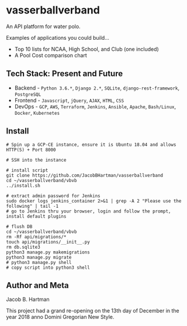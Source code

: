# vasserballverband
<domain name goes here>

An API platform for water polo.

Examples of applications you could build...
- Top 10 lists for NCAA, High School, and Club (one included)
- A Pool Cost comparison chart


## Tech Stack: Present and Future
* Backend  - `Python 3.6.*`, `Django 2.*`, `SQLite`, `django-rest-framework`, `PostgreSQL`
* Frontend - `Javascript`, `jQuery`, `AJAX`, `HTML`, `CSS`
* DevOps   - `GCP`, `AWS`, `Terraform`, `Jenkins`, `Ansible`, `Apache`, `Bash/Linux`, `Docker`, `Kubernetes`


## Install
```
# Spin up a GCP-CE instance, ensure it is Ubuntu 18.04 and allows HTTP(S) + Port 8000

# SSH into the instance

# install script
git clone https://github.com/JacobBHartman/vasserballverband
cd ~/vasserballverband/vbvb
../install.sh

# extract admin password for Jenkins
sudo docker logs jenkins_container 2>&1 | grep -A 2 "Please use the following" | tail -1
# go to Jenkins thru your browser, login and follow the prompt, install default plugins

# flush DB
cd ~/vasserballverband/vbvb
rm -Rf api/migrations/*
touch api/migrations/__init__.py
rm db.sqlite3
python3 manage.py makemigrations
python3 manage.py migrate
# python3 manage.py shell
# copy script into python3 shell
```


## Author and Meta
Jacob B. Hartman

This project had a grand re-opening on the 13th day of December in the year 2018 anno Domini Gregorian New Style.
